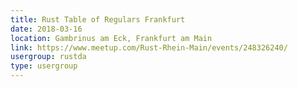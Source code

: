 ```yaml
---
title: Rust Table of Regulars Frankfurt
date: 2018-03-16
location: Gambrinus am Eck, Frankfurt am Main
link: https://www.meetup.com/Rust-Rhein-Main/events/248326240/
usergroup: rustda
type: usergroup
---
```

